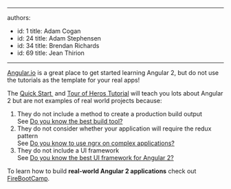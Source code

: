 

---
authors:
  - id: 1
    title: Adam Cogan
  - id: 24
    title: Adam Stephensen
  - id: 34
    title: Brendan Richards
  - id: 69
    title: Jean Thirion
---




<span class='intro'> ​<a href="http&#58;//angular.io/" target="_blank">Angular.io​</a> is a great place to get started learning Angular 2, but do not use the tutorials as the template for your real apps!​​<br> </span>

<p>The <a href="https&#58;//angular.io/docs/ts/latest/quickstart.html" target="_blank">Quick Start </a>&#160;and <a href="https&#58;//angular.io/docs/ts/latest/tutorial/" target="_blank">Tour of Heros Tutorial</a>&#160;will teach you lots about Angular 2 but are not examples of real world projects because&#58;</p><ol><li>They do not include a method to create a production build output<br>See <a href="/_layouts/15/FIXUPREDIRECT.ASPX?WebId=3dfc0e07-e23a-4cbb-aac2-e778b71166a2&amp;TermSetId=07da3ddf-0924-4cd2-a6d4-a4809ae20160&amp;TermId=ac5174c4-a417-4bf8-a3ac-c47bdb8f273c">Do you know the best build tool? </a> <br></li><li>They do not consider whether your application will require the redux pattern&#160;<br>See <a href="/_layouts/15/FIXUPREDIRECT.ASPX?WebId=3dfc0e07-e23a-4cbb-aac2-e778b71166a2&amp;TermSetId=07da3ddf-0924-4cd2-a6d4-a4809ae20160&amp;TermId=e4d1e090-bee8-4a86-9a46-fa46aa7f8058">Do you know to use ngrx on complex applications? </a> <br></li><li>They do not include a UI framework​<br>See <a href="/_layouts/15/FIXUPREDIRECT.ASPX?WebId=3dfc0e07-e23a-4cbb-aac2-e778b71166a2&amp;TermSetId=07da3ddf-0924-4cd2-a6d4-a4809ae20160&amp;TermId=1c35f4c4-7f94-4c88-8bbf-a81dfc77f5d7">Do you know the best UI framework for Angular 2? </a>
      </li></ol><p>To learn how to build <strong>real-world&#160;Angular 2 applications</strong> check out <a href="http&#58;//firebootcamp.com/angular2">FireBootCamp</a>.</p>


